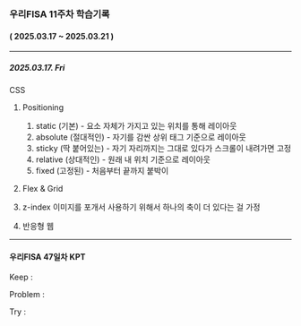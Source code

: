 ### 우리FISA 11주차 학습기록

#### ( 2025.03.17 ~ 2025.03.21 )

---

##### 2025.03.17. Fri

CSS

1. Positioning

   1. static (기본) - 요소 자체가 가지고 있는 위치를 통해 레이아웃
   2. absolute (절대적인) - 자기를 감싼 상위 태그 기준으로 레이아웃
   3. sticky (딱 붙어있는) - 자기 자리까지는 그대로 있다가 스크롤이 내려가면 고정
   4. relative (상대적인) - 원래 내 위치 기준으로 레이아웃
   5. fixed (고정된) - 처음부터 끝까지 붙박이

2. Flex & Grid

3. z-index
   이미지를 포개서 사용하기 위해서 하나의 축이 더 있다는 걸 가정

4. 반응형 웹

---

#### 우리FISA 47일차 KPT

Keep :

Problem :

Try :
